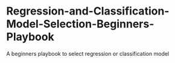 # Regression-and-Classification-Model-Selection-Beginners-Playbook
A beginners playbook to select regression or classification model
